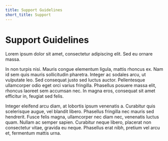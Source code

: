 ```yaml
---
title: Support Guidelines
short_title: Support
---
```


# Support Guidelines

Lorem ipsum dolor sit amet, consectetur adipiscing elit. Sed eu ornare massa.

In non turpis nisi. Mauris congue elementum ligula, mattis rhoncus ex. Nam id sem quis mauris sollicitudin pharetra.
Integer ac sodales arcu, ut vulputate leo. Sed consequat justo sed luctus auctor. Pellentesque ullamcorper odio eget
orci varius fringilla. Phasellus posuere massa elit, rhoncus laoreet sem accumsan nec. In magna eros, consequat sit amet
efficitur in, feugiat sed felis.

Integer eleifend arcu diam, at lobortis ipsum venenatis a. Curabitur quis scelerisque augue, vel blandit libero.
Phasellus fringilla nec mauris sed hendrerit. Fusce felis magna, ullamcorper nec diam nec, venenatis luctus quam. Nullam
ac semper sapien. Curabitur neque libero, placerat non consectetur vitae, gravida eu neque. Phasellus erat nibh, pretium
vel arcu et, fermentum mattis urna.
